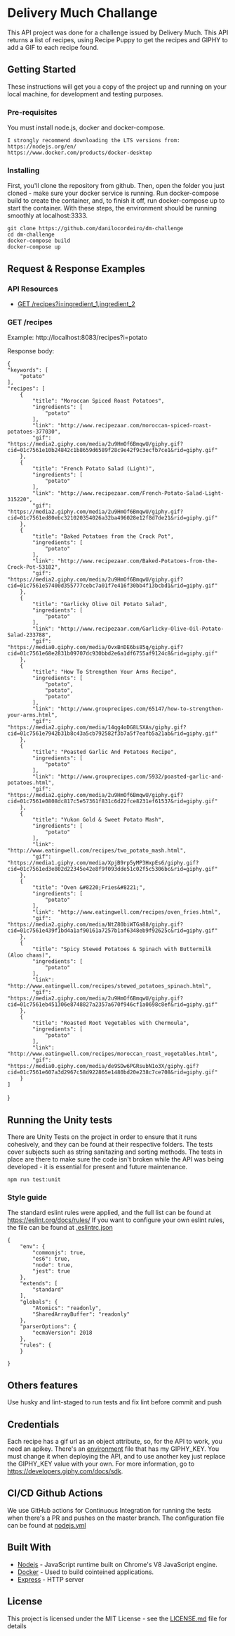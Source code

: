 # Delivery Much Challange

This API project was done for a challenge issued by Delivery Much. This API returns a list of recipes, using Recipe Puppy to get the recipes and GIPHY to add a GIF to each recipe found.

## Getting Started

These instructions will get you a copy of the project up and running on your local machine, for development and testing purposes.

### Pre-requisites

You must install node.js, docker and docker-compose.

```
I strongly recommend downloading the LTS versions from:
https://nodejs.org/en/
https://www.docker.com/products/docker-desktop
```

### Installing

First, you'll clone the repository from github.
Then, open the folder you just cloned - make sure your docker service is running.
Run docker-compose build to create the container, and, to finish it off, run docker-compose up to start the container.
With these steps, the environment should be running smoothly at localhost:3333.

```
git clone https://github.com/danilocordeiro/dm-challenge
cd dm-challenge
docker-compose build
docker-compose up
```

## Request & Response Examples

### API Resources

- [GET /recipes?i=ingredient_1,ingredient_2](#get-recipes)

### GET /recipes

Example: http://localhost:8083/recipes?i=potato

Response body:

    {
    "keywords": [
        "potato"
    ],
    "recipes": [
        {
            "title": "Moroccan Spiced Roast Potatoes",
            "ingredients": [
                "potato"
            ],
            "link": "http://www.recipezaar.com/moroccan-spiced-roast-potatoes-377030",
            "gif": "https://media2.giphy.com/media/2u9HmOf6BmqwU/giphy.gif?cid=01c7561e10b24842c1b8659d6589f28c9e42f9c3ecfb7ce1&rid=giphy.gif"
        },
        {
            "title": "French Potato Salad (Light)",
            "ingredients": [
                "potato"
            ],
            "link": "http://www.recipezaar.com/French-Potato-Salad-Light-315220",
            "gif": "https://media2.giphy.com/media/2u9HmOf6BmqwU/giphy.gif?cid=01c7561ed80ebc321020354026a32ba496028e12f8d7de21&rid=giphy.gif"
        },
        {
            "title": "Baked Potatoes from the Crock Pot",
            "ingredients": [
                "potato"
            ],
            "link": "http://www.recipezaar.com/Baked-Potatoes-from-the-Crock-Pot-53182",
            "gif": "https://media2.giphy.com/media/2u9HmOf6BmqwU/giphy.gif?cid=01c7561e57400d355777cebc7a01f7e416f30bb4f13bcbd1&rid=giphy.gif"
        },
        {
            "title": "Garlicky Olive Oil Potato Salad",
            "ingredients": [
                "potato"
            ],
            "link": "http://www.recipezaar.com/Garlicky-Olive-Oil-Potato-Salad-233788",
            "gif": "https://media0.giphy.com/media/OvxBnDE6bs85q/giphy.gif?cid=01c7561e68e2831b09707dc930bbd2e6a1df6755af9124c8&rid=giphy.gif"
        },
        {
            "title": "How To Strengthen Your Arms Recipe",
            "ingredients": [
                "potato",
                "potato",
                "potato"
            ],
            "link": "http://www.grouprecipes.com/65147/how-to-strengthen-your-arms.html",
            "gif": "https://media2.giphy.com/media/14qg4oDG8LSXAs/giphy.gif?cid=01c7561e7942b31b8c43a5cb792582f3b7a5f7eafb5a21ab&rid=giphy.gif"
        },
        {
            "title": "Poasted Garlic And Potatoes Recipe",
            "ingredients": [
                "potato"
            ],
            "link": "http://www.grouprecipes.com/5932/poasted-garlic-and-potatoes.html",
            "gif": "https://media2.giphy.com/media/2u9HmOf6BmqwU/giphy.gif?cid=01c7561e0808dc817c5e57361f831c6d22fce8231ef61537&rid=giphy.gif"
        },
        {
            "title": "Yukon Gold & Sweet Potato Mash",
            "ingredients": [
                "potato"
            ],
            "link": "http://www.eatingwell.com/recipes/two_potato_mash.html",
            "gif": "https://media1.giphy.com/media/XpjB9rp5yMP3HxpEs6/giphy.gif?cid=01c7561ed3e802d22345e42e8f9f093dde51c02f5c5306bc&rid=giphy.gif"
        },
        {
            "title": "Oven &#8220;Fries&#8221;",
            "ingredients": [
                "potato"
            ],
            "link": "http://www.eatingwell.com/recipes/oven_fries.html",
            "gif": "https://media2.giphy.com/media/NtZ80biWTGa88/giphy.gif?cid=01c7561e439f1bd4a1af90161a7257b1af6348eb9f92625c&rid=giphy.gif"
        },
        {
            "title": "Spicy Stewed Potatoes & Spinach with Buttermilk (Aloo chaas)",
            "ingredients": [
                "potato"
            ],
            "link": "http://www.eatingwell.com/recipes/stewed_potatoes_spinach.html",
            "gif": "https://media2.giphy.com/media/2u9HmOf6BmqwU/giphy.gif?cid=01c7561eb451306e8748827a2357a670f946cf1a0698c8ef&rid=giphy.gif"
        },
        {
            "title": "Roasted Root Vegetables with Chermoula",
            "ingredients": [
                "potato"
            ],
            "link": "http://www.eatingwell.com/recipes/moroccan_roast_vegetables.html",
            "gif": "https://media0.giphy.com/media/de9SDw6PGRsubN1o3X/giphy.gif?cid=01c7561e607a3d2967c58d922865e1480bd20e238c7ce708&rid=giphy.gif"
        }
    ]

}

## Running the Unity tests

There are Unity Tests on the project in order to ensure that it runs cohesively, and they can be found at their respective folders.
The tests cover subjects such as string sanitazing and sorting methods. The tests in place are there to make sure the code isn't broken while the API was being developed - it is essential for present and future maintenance.

```
npm run test:unit
```

### Style guide

The standard eslint rules were applied, and the full list can be found at https://eslint.org/docs/rules/
If you want to configure your own eslint rules, the file can be found at [.eslintrc.json](./.eslintrc.json)

```
{
    "env": {
        "commonjs": true,
        "es6": true,
        "node": true,
        "jest": true
    },
    "extends": [
        "standard"
    ],
    "globals": {
        "Atomics": "readonly",
        "SharedArrayBuffer": "readonly"
    },
    "parserOptions": {
        "ecmaVersion": 2018
    },
    "rules": {
    }

}
```

## Others features

Use husky and lint-staged to run tests and fix lint before commit and push

## Credentials

Each recipe has a gif url as an object attribute, so, for the API to work, you need an apikey. There's an [environment](./.env) file that has my GIPHY_KEY. You must change it when deploying the API, and to use another key just replace the GIPHY_KEY value with your own. For more information, go to https://developers.giphy.com/docs/sdk.

## CI/CD Github Actions

We use GitHub actions for Continuous Integration for running the tests when there's a PR and pushes on the master branch. The configuration file can be found at [nodejs.yml](./.github/workflows/nodejs.yml)

## Built With

- [Nodejs](https://nodejs.org/en/docs/) - JavaScript runtime built on Chrome's V8 JavaScript engine.
- [Docker](https://www.docker.com/) - Used to build cointeined applications.
- [Express](https://www.npmjs.com/package/express/) - HTTP server

## License

This project is licensed under the MIT License - see the [LICENSE.md](LICENSE.md) file for details
